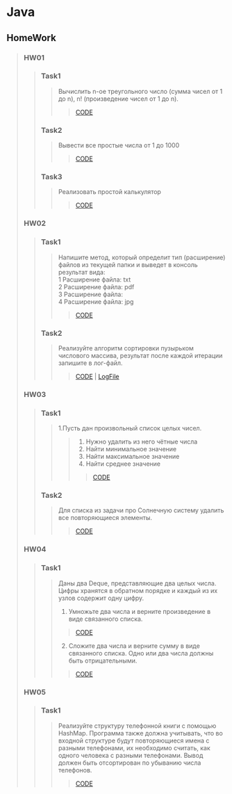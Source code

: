 # Java
## HomeWork
> ### HW01
>> ###  Task1
>>>Вычислить n-ое треугольного число (сумма чисел от 1 до n), n! (произведение чисел от 1 до n).
>>>> [CODE](/HomeWork/HW01/task1.java)
>> ### Task2
>>> Вывести все простые числа от 1 до 1000
>>>> [CODE](/HomeWork/HW01/task2.java)
>> ### Task3
>>>Реализовать простой калькулятор
>>>>[CODE](/HomeWork/HW01/task3.java)
> ### HW02
>> ### Task1
>>>Напишите метод, который определит тип (расширение) файлов из текущей папки и выведет в консоль результат вида:  
1 Расширение файла: txt  
2 Расширение файла: pdf  
3 Расширение файла:  
4 Расширение файла: jpg
>>>> [CODE](/HomeWork/HW02/task1.java)
>> ### Task2
>>>Реализуйте алгоритм сортировки пузырьком числового массива, результат после каждой итерации запишите в лог-файл.
>>>>[CODE](/HomeWork/HW02/task2.java) | [LogFile](/logHW02Task02.txt)
> ### HW03
>> ### Task1
>>> 1.Пусть дан произвольный список целых чисел.  
>>>>1) Нужно удалить из него чётные числа 
>>>>2) Найти минимальное значение
>>>>3) Найти максимальное значение
>>>>4) Найти среднее значение
>>>>> [CODE](/HomeWork/HW03/task1.java)
>> ### Task2
>>> Для списка из задачи про Солнечную систему удалить все повторяющиеся элементы.
>>>> [CODE](/HomeWork/HW03/task2.java)
> ### HW04
>> ### Task1
>>>Даны два Deque, представляющие два целых числа. Цифры хранятся в обратном порядке и каждый из их узлов содержит одну цифру.
>>>1. Умножьте два числа и верните произведение в виде связанного списка. 
>>>>[CODE](/HomeWork/HW04/task1.java)
>>>2. Сложите два числа и верните сумму в виде связанного списка. Одно или два числа должны быть отрицательными.
>>>> [CODE](/HomeWork/HW04/task2.java)
> ### HW05
>> ### Task1
>>>Реализуйте структуру телефонной книги с помощью HashMap.
Программа также должна учитывать, что во входной структуре будут повторяющиеся имена с разными телефонами, их необходимо считать, как одного человека с разными телефонами. Вывод должен быть отсортирован по убыванию числа телефонов.
>>>> [CODE](/HomeWork/HW05/task1.java)
